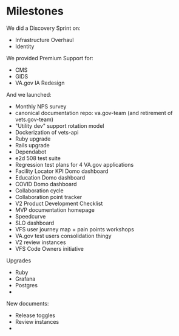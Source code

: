 # Milestones

We did a Discovery Sprint on:
- Infrastructure Overhaul
- Identity

We provided Premium Support for:
- CMS
- GIDS
- VA.gov IA Redesign

And we launched:
- Monthly NPS survey
- canonical documentation repo: va.gov-team (and retirement of vets.gov-team)
- "Utility dev" support rotation model
- Dockerization of vets-api
- Ruby upgrade
- Rails upgrade
- Dependabot
- e2d 508 test suite
- Regression test plans for 4 VA.gov applications
- Facility Locator KPI Domo dashboard
- Education Domo dashboard
- COVID Domo dashboard
- Collaboration cycle
- Collaboration point tracker
- V2 Product Development Checklist
- MVP documentation homepage
- Speedcurve
- SLO dashboard
- VFS user journey map + pain points workshops
- VA.gov test users consolidation thingy
- V2 review instances
- VFS Code Owners initiative

Upgrades
- Ruby
- Grafana
- Postgres
- 

New documents:
- Release toggles
- Review instances
- 
